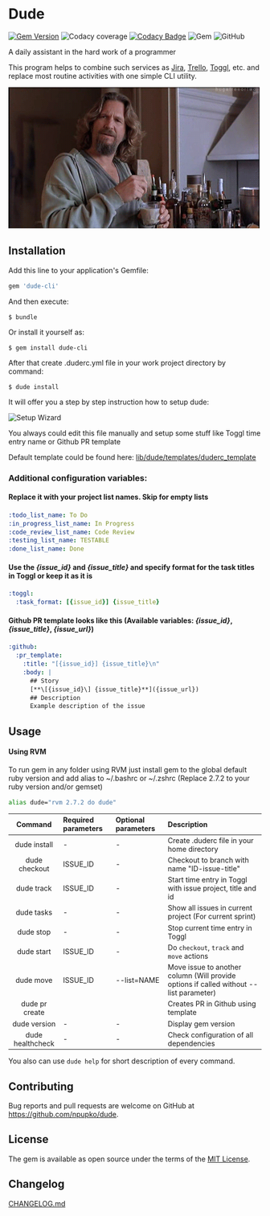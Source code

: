 # Dude

[![Gem Version](https://badge.fury.io/rb/dude-cli.svg)](https://badge.fury.io/rb/dude-cli)
![Codacy coverage](https://img.shields.io/codacy/coverage/8c564cf8054e4575b20b580d47020f52)
[![Codacy Badge](https://app.codacy.com/project/badge/Grade/a02f0a87f88542c89ac5bf62d1a7d0f7)](https://www.codacy.com/gh/npupko/dude/dashboard?utm_source=github.com&amp;utm_medium=referral&amp;utm_content=npupko/dude&amp;utm_campaign=Badge_Grade)
![Gem](https://img.shields.io/gem/dv/dude-cli/stable)
![GitHub](https://img.shields.io/github/license/npupko/dude)

A daily assistant in the hard work of a programmer

This program helps to combine such services as [Jira](https://atlassian.net), [Trello](https://trello.com), [Toggl](https://toggl.com), etc. and replace most routine activities with one simple CLI utility.

![Dude](/demo/dude.gif)

## Installation

Add this line to your application's Gemfile:

```ruby
gem 'dude-cli'
```

And then execute:

    $ bundle

Or install it yourself as:

    $ gem install dude-cli

After that create .duderc.yml file in your work project directory by command:

    $ dude install

It will offer you a step by step instruction how to setup dude:

![Setup Wizard](/demo/wizard.gif)

You always could edit this file manually and setup some stuff like Toggl time entry name or Github PR template

Default template could be found here: [lib/dude/templates/duderc_template](/lib/dude/templates/duderc_template)

### Additional configuration variables:

#### Replace it with your project list names. Skip for empty lists

```yaml
:todo_list_name: To Do
:in_progress_list_name: In Progress
:code_review_list_name: Code Review
:testing_list_name: TESTABLE
:done_list_name: Done
```

#### Use the *{issue_id}* and *{issue_title}* and specify format for the task titles in Toggl or keep it as it is

```yaml
:toggl:
  :task_format: [{issue_id}] {issue_title}
```

#### Github PR template looks like this (Available variables: *{issue_id}*, *{issue_title}*, *{issue_url}*)

```yaml
:github:
  :pr_template:
    :title: "[{issue_id}] {issue_title}\n"
    :body: |
      ## Story
      [**\[{issue_id}\] {issue_title}**]({issue_url})
      ## Description
      Example description of the issue
```

## Usage

#### Using RVM

To run gem in any folder using RVM just install gem to the global default ruby version and add alias to ~/.bashrc or ~/.zshrc
(Replace 2.7.2 to your ruby version and/or gemset)

```bash
alias dude="rvm 2.7.2 do dude"
```

|    Command    | Required parameters | Optional parameters |                                       Description                                      |
|:-------------:|:-------------------|:-------------------|:--------------------------------------------------------------------------------------|
| dude install      | -                   | -                   | Create .duderc file in your home directory                                             |
| dude checkout     | ISSUE_ID            | -                   | Checkout to branch with name "ID-issue-title"                                          |
| dude track        | ISSUE_ID            | -                   | Start time entry in Toggl with issue project, title and id                             |
| dude tasks        | -                   | -                   | Show all issues in current project (For current sprint)                                |
| dude stop         | -                   | -                   | Stop current time entry in Toggl                                                       |
| dude start        | ISSUE_ID            | -                   | Do `checkout`, `track` and `move` actions                                              |
| dude move         | ISSUE_ID            | --list=NAME         | Move issue to another column (Will provide options if called without --list parameter) |
| dude pr create    |                     |                     | Creates PR in Github using template                                                    |
| dude version      | -                   | -                   | Display gem version                                                                    |
| dude healthcheck  | -                   | -                   | Check configuration of all dependencies                                                |

You also can use `dude help` for short description of every command.

## Contributing

Bug reports and pull requests are welcome on GitHub at https://github.com/npupko/dude.

## License

The gem is available as open source under the terms of the [MIT License](https://opensource.org/licenses/MIT).

## Changelog

[CHANGELOG.md](/CHANGELOG.md)
